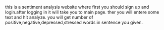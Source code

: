 this is a sentiment analysis website where first you should sign up and login.after logging in it will take you to main page.
ther you will entere some text and hit analyze.
you will get number of positive,negative,depressed,stressed words in sentence you given.
